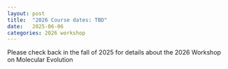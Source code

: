 ```yaml
---
layout: post
title:  "2026 Course dates: TBD"
date:   2025-06-06 
categories: 2026 workshop
---
```


Please check back in the fall of 2025 for details about the 2026 Workshop on Molecular Evolution


